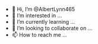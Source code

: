 - 👋 Hi, I’m @AlbertLynn465
- 👀 I’m interested in ...
- 🌱 I’m currently learning ...
- 💞️ I’m looking to collaborate on ...
- 📫 How to reach me ...

<!---
AlbertLynn465/AlbertLynn465 is a ✨ special ✨ repository because its `README.md` (this file) appears on your GitHub profile.
You can click the Preview link to take a look at your changes.
--- I want to known 
